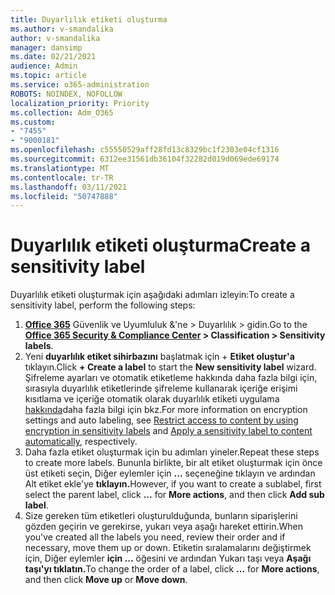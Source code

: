 ```yaml
---
title: Duyarlılık etiketi oluşturma
ms.author: v-smandalika
author: v-smandalika
manager: dansimp
ms.date: 02/21/2021
audience: Admin
ms.topic: article
ms.service: o365-administration
ROBOTS: NOINDEX, NOFOLLOW
localization_priority: Priority
ms.collection: Adm_O365
ms.custom:
- "7455"
- "9000181"
ms.openlocfilehash: c55550529aff28fd13c8329bc1f2303e04cf1316
ms.sourcegitcommit: 6312ee31561db36104f32282d019d069ede69174
ms.translationtype: MT
ms.contentlocale: tr-TR
ms.lasthandoff: 03/11/2021
ms.locfileid: "50747888"
---
```

# <a name="create-a-sensitivity-label"></a><span data-ttu-id="90fe4-102">Duyarlılık etiketi oluşturma</span><span class="sxs-lookup"><span data-stu-id="90fe4-102">Create a sensitivity label</span></span>

<span data-ttu-id="90fe4-103">Duyarlılık etiketi oluşturmak için aşağıdaki adımları izleyin:</span><span class="sxs-lookup"><span data-stu-id="90fe4-103">To create a sensitivity label, perform the following steps:</span></span>

1. <span data-ttu-id="90fe4-104">**[Office 365](https://sip.protection.office.com/)** Güvenlik ve Uyumluluk &'ne > Duyarlılık > gidin.</span><span class="sxs-lookup"><span data-stu-id="90fe4-104">Go to the **[Office 365 Security & Compliance Center](https://sip.protection.office.com/) > Classification > Sensitivity labels**.</span></span>
2. <span data-ttu-id="90fe4-105">Yeni **duyarlılık etiket sihirbazını** başlatmak için + **Etiket oluştur'a** tıklayın.</span><span class="sxs-lookup"><span data-stu-id="90fe4-105">Click **+ Create a label** to start the **New sensitivity label** wizard.</span></span> <span data-ttu-id="90fe4-106">Şifreleme ayarları ve otomatik etiketleme hakkında [](https://docs.microsoft.com/microsoft-365/compliance/encryption-sensitivity-labels) daha fazla bilgi için, sırasıyla duyarlılık etiketlerinde şifreleme kullanarak içeriğe erişimi kısıtlama ve içeriğe otomatik olarak duyarlılık etiketi uygulama [hakkında](https://docs.microsoft.com/microsoft-365/compliance/apply-sensitivity-label-automatically)daha fazla bilgi için bkz.</span><span class="sxs-lookup"><span data-stu-id="90fe4-106">For more information on encryption settings and auto labeling, see [Restrict access to content by using encryption in sensitivity labels](https://docs.microsoft.com/microsoft-365/compliance/encryption-sensitivity-labels) and [Apply a sensitivity label to content automatically](https://docs.microsoft.com/microsoft-365/compliance/apply-sensitivity-label-automatically), respectively.</span></span>
3. <span data-ttu-id="90fe4-107">Daha fazla etiket oluşturmak için bu adımları yineler.</span><span class="sxs-lookup"><span data-stu-id="90fe4-107">Repeat these steps to create more labels.</span></span> <span data-ttu-id="90fe4-108">Bununla birlikte, bir alt etiket oluşturmak için önce üst etiketi seçin, Diğer eylemler için **...** seçeneğine tıklayın ve ardından Alt etiket ekle'ye **tıklayın.**</span><span class="sxs-lookup"><span data-stu-id="90fe4-108">However, if you want to create a sublabel, first select the parent label, click **...** for **More actions**, and then click **Add sub label**.</span></span>
4. <span data-ttu-id="90fe4-109">Size gereken tüm etiketleri oluşturulduğunda, bunların siparişlerini gözden geçirin ve gerekirse, yukarı veya aşağı hareket ettirin.</span><span class="sxs-lookup"><span data-stu-id="90fe4-109">When you've created all the labels you need, review their order and if necessary, move them up or down.</span></span> <span data-ttu-id="90fe4-110">Etiketin sıralamalarını değiştirmek için, Diğer eylemler **için ...** öğesini ve ardından Yukarı taşı veya **Aşağı** **taşı'yı tıklatın.**</span><span class="sxs-lookup"><span data-stu-id="90fe4-110">To change the order of a label, click **...** for **More actions**, and then click **Move up** or **Move down**.</span></span> 
